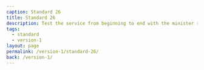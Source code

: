 ```yaml
---
caption: Standard 26
title: Standard 26
description: Test the service from beginning to end with the minister responsible for it.
tags:
  - standard
  - version-1
layout: page
permalink: /version-1/standard-26/
back: /version-1/
---
```

